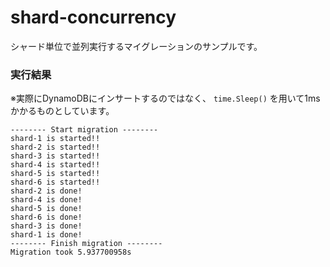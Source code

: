 # shard-concurrency

シャード単位で並列実行するマイグレーションのサンプルです。

### 実行結果

※実際にDynamoDBにインサートするのではなく、 `time.Sleep()` を用いて1msかかるものとしています。

```shell
-------- Start migration --------
shard-1 is started!!
shard-2 is started!!
shard-3 is started!!
shard-4 is started!!
shard-5 is started!!
shard-6 is started!!
shard-2 is done!
shard-4 is done!
shard-5 is done!
shard-6 is done!
shard-3 is done!
shard-1 is done!
-------- Finish migration --------
Migration took 5.937700958s
```
